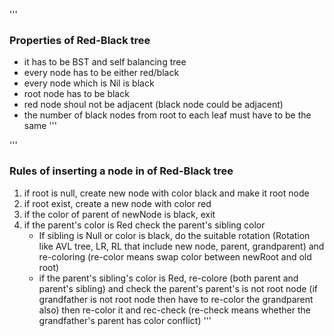 '''
### Properties of Red-Black tree
- it has to be BST and self balancing tree
- every node has to be either red/black
- every node which is Nil is black
- root node has to be black
- red node shoul not be adjacent (black node could be adjacent)
- the number of black nodes from root to each leaf must have to be the same
'''

'''
### Rules of inserting a node in of Red-Black tree
1. if root is null, create new node with color black and make it root node
2. if root exist, create a new node with color red
3. if the color of parent of newNode is black, exit
4. if the parent's color is Red check the parent's sibling color
    - If sibling is Null or color is black, 
        do the suitable rotation (Rotation like AVL tree, LR, RL that include new node, parent, grandparent)
        and re-coloring
        (re-color means swap color between newRoot and old root)
    - if the parent's sibling's color is Red, re-colore (both parent and parent's sibling) and check the parent's parent's
        is not root node (if grandfather is not root node then have to re-color the grandparent also) then re-color it and rec-check
        (re-check means whether the grandfather's parent has color conflict)
'''